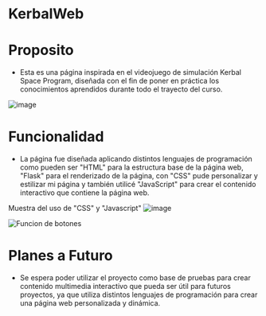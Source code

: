 # KerbalWeb

# Proposito

- Esta es una página inspirada en el videojuego de simulación Kerbal Space Program, diseñada con el fin de poner en práctica los conocimientos aprendidos durante todo el trayecto del curso.

![image](https://github.com/konda23/KerbalWeb/assets/141423621/2c93ded0-14d7-49ca-bbda-661161ee7a6a)

# Funcionalidad

- La página fue diseñada aplicando distintos lenguajes de programación como pueden ser "HTML" para la estructura base de la página web, "Flask" para el renderizado de la página, con "CSS" pude personalizar y estilizar mi página y también utilicé "JavaScript" para crear el contenido interactivo que contiene la página web.

Muestra del uso de "CSS" y "Javascript"
![image](https://github.com/konda23/KerbalWeb/assets/141423621/08ac3071-85dc-492a-aa96-218575acb855)

![Funcion de botones](https://github.com/konda23/KerbalWeb/assets/141423621/8c53b054-f5a6-467b-b5a9-d4aa218cc537)

# Planes a Futuro

- Se espera poder utilizar el proyecto como base de pruebas para crear contenido multimedia interactivo que pueda ser útil para futuros proyectos, ya que utiliza distintos lenguajes de programación para crear una página web personalizada y dinámica.
